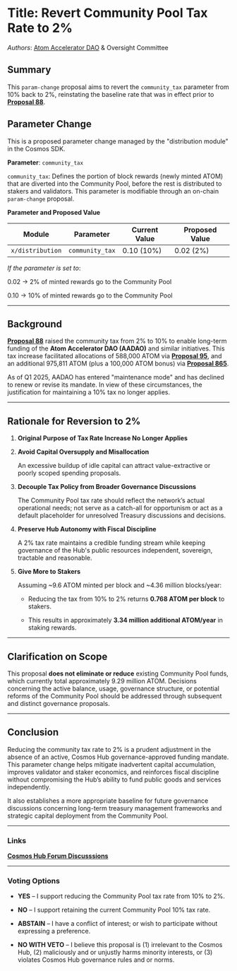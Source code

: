 # Title: Revert Community Pool Tax Rate to 2%

*Authors*: [Atom Accelerator DAO](https://www.atomaccelerator.com/) & Oversight Committee

## Summary  

This `param-change` proposal aims to revert the `community_tax` parameter from 10% back to 2%, reinstating the baseline rate that was in effect prior to [**Proposal 88**](https://www.mintscan.io/cosmos/proposals/88/).


## Parameter Change

This is a proposed parameter change managed by the "distribution module" in the Cosmos SDK.

**Parameter**: `community_tax`

`community_tax`: Defines the portion of block rewards (newly minted ATOM) that are diverted into the Community Pool, before the rest is distributed to stakers and validators. This parameter is modifiable through an on-chain `param-change` proposal.

**Parameter and Proposed Value**

| Module         | Parameter      | Current Value | Proposed Value |
|----------------|----------------|----------------|----------------|
| `x/distribution` | `community_tax` | 0.10 (10%)     | 0.02 (2%)      |


*If the parameter is set to*:

0.02 → 2% of minted rewards go to the Community Pool

0.10 → 10% of minted rewards go to the Community Pool


---


## Background  

[**Proposal 88**](https://www.mintscan.io/cosmos/proposals/88/) raised the community tax from 2% to 10% to enable long-term funding of the **Atom Accelerator DAO (AADAO)** and similar initiatives. This tax increase facilitated allocations of 588,000 ATOM via [**Proposal 95**](https://www.mintscan.io/cosmos/proposals/95/), and an additional 975,811 ATOM (plus a 100,000 ATOM bonus) via [**Proposal 865**](https://www.mintscan.io/cosmos/proposals/865/).


As of Q1 2025, AADAO has entered "maintenance mode" and has declined to renew or revise its mandate. In view of these circumstances, the justification for maintaining a 10% tax no longer applies.


---


## Rationale for Reversion to 2%


1. **Original Purpose of Tax Rate Increase No Longer Applies**  


2. **Avoid Capital Oversupply and Misallocation**  

   An excessive buildup of idle capital can attract value-extractive or poorly scoped spending proposals. 


3. **Decouple Tax Policy from Broader Governance Discussions**  

   The Community Pool tax rate should reflect the network’s actual operational needs; not serve as a catch-all for opportunism or act as a default placeholder for unresolved Treasury discussions and decisions.


4. **Preserve Hub Autonomy with Fiscal Discipline**  

   A 2% tax rate maintains a credible funding stream while keeping governance of the Hub's public resources independent, sovereign, tractable and reasonable.


5. **Give More to Stakers**  

   Assuming ~9.6 ATOM minted per block and ~4.36 million blocks/year:

   - Reducing the tax from 10% to 2% returns **0.768 ATOM per block** to stakers.

   - This results in approximately **3.34 million additional ATOM/year** in staking rewards.


---


## **Clarification on Scope**  

This proposal **does not eliminate or reduce** existing Community Pool funds, which currently total approximately 9.29 million ATOM. Decisions concerning the active balance, usage, governance structure, or potential reforms of the Community Pool should be addressed through subsequent and distinct governance proposals.

---


## **Conclusion**  

Reducing the community tax rate to 2% is a prudent adjustment in the absence of an active, Cosmos Hub governance-approved funding mandate. This parameter change helps mitigate inadvertent capital accumulation, improves validator and staker economics, and reinforces fiscal discipline without compromising the Hub’s ability to fund public goods and services independently.

It also establishes a more appropriate baseline for future governance discussions concerning long-term treasury management frameworks and strategic capital deployment from the Community Pool.


---

### Links

[**Cosmos Hub Forum Discusssions**](https://forum.cosmos.network/t/proposal-draft-reverse-proposal-88-revert-community-pool-tax-rate-to-2/15397)

---


### **Voting Options**


- **YES** – I support reducing the Community Pool tax rate from 10% to 2%.

- **NO** – I support retaining the current Community Pool 10% tax rate.

- **ABSTAIN** – I have a conflict of interest; or wish to participate without expressing a preference.

- **NO WITH VETO** – I believe this proposal is (1) irrelevant to the Cosmos Hub, (2) maliciously and or unjustly harms minority interests, or (3) violates Cosmos Hub governance rules and or norms.



